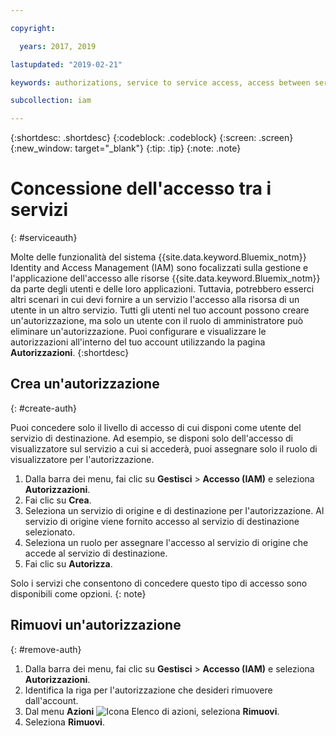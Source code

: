 ```yaml
---

copyright:

  years: 2017, 2019

lastupdated: "2019-02-21"

keywords: authorizations, service to service access, access between services

subcollection: iam

---
```


{:shortdesc: .shortdesc}
{:codeblock: .codeblock}
{:screen: .screen}
{:new_window: target="_blank"}
{:tip: .tip}
{:note: .note}


# Concessione dell'accesso tra i servizi
{: #serviceauth}

Molte delle funzionalità del sistema {{site.data.keyword.Bluemix_notm}} Identity and Access Management (IAM) sono focalizzati sulla gestione e l'applicazione dell'accesso alle risorse {{site.data.keyword.Bluemix_notm}} da parte degli utenti e delle loro applicazioni. Tuttavia, potrebbero esserci altri scenari in cui devi fornire a un servizio l'accesso alla risorsa di un utente in un altro servizio. Tutti gli utenti nel tuo account possono creare un'autorizzazione, ma solo un utente con il ruolo di amministratore può eliminare un'autorizzazione. Puoi configurare e visualizzare le autorizzazioni all'interno del tuo account utilizzando la pagina **Autorizzazioni**.
{:shortdesc}

## Crea un'autorizzazione
{: #create-auth}

Puoi concedere solo il livello di accesso di cui disponi come utente del servizio di destinazione. Ad esempio, se disponi solo dell'accesso di visualizzatore sul servizio a cui si accederà, puoi assegnare solo il ruolo di visualizzatore per l'autorizzazione.

1. Dalla barra dei menu, fai clic su **Gestisci** &gt; **Accesso (IAM)** e seleziona **Autorizzazioni**.
2. Fai clic su **Crea**.
3. Seleziona un servizio di origine e di destinazione per l'autorizzazione. Al servizio di origine viene fornito accesso al servizio di destinazione selezionato.
4. Seleziona un ruolo per assegnare l'accesso al servizio di origine che accede al servizio di destinazione.
5. Fai clic su **Autorizza**.

Solo i servizi che consentono di concedere questo tipo di accesso sono disponibili come opzioni.
{: note}

## Rimuovi un'autorizzazione
{: #remove-auth}

1. Dalla barra dei menu, fai clic su **Gestisci** &gt; **Accesso (IAM)** e seleziona **Autorizzazioni**.
2. Identifica la riga per l'autorizzazione che desideri rimuovere dall'account.
3. Dal menu **Azioni** ![Icona Elenco di azioni](../icons/action-menu-icon.svg), seleziona **Rimuovi**.
5. Seleziona **Rimuovi**.
